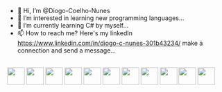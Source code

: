 - 👋 Hi, I’m @Diogo-Coelho-Nunes
- 👀 I’m interested in learning new programming languages...
- 🌱 I’m currently learning C# by myself...
- 📫 How to reach me? Here's my linkedIn https://www.linkedin.com/in/diogo-c-nunes-301b43234/ make a connection and send a message...

<div style="display: inline_block"><br>
<img height="40" width="40" src="https://cdn.jsdelivr.net/gh/devicons/devicon/icons/c/c-original.svg" />
<img height="40" width="40" src="https://cdn.jsdelivr.net/gh/devicons/devicon/icons/cplusplus/cplusplus-original.svg" />
<img height="40" width="40" src="https://cdn.jsdelivr.net/gh/devicons/devicon/icons/html5/html5-original.svg" />
<img height="40" width="40" src="https://cdn.jsdelivr.net/gh/devicons/devicon/icons/css3/css3-original.svg" />
<img height="40" width="40" src="https://cdn.jsdelivr.net/gh/devicons/devicon/icons/javascript/javascript-original.svg" />
<img height="40" width="40" src="https://cdn.jsdelivr.net/gh/devicons/devicon/icons/java/java-original-wordmark.svg" />
<img height="40" width="40" src="https://cdn.jsdelivr.net/gh/devicons/devicon/icons/react/react-original-wordmark.svg%22/%3E/>
<img height="40" width="40" src="https://cdn.jsdelivr.net/gh/devicons/devicon/icons/bootstrap/bootstrap-original-wordmark.svg" />
<img height="40" width="40" src="https://cdn.jsdelivr.net/gh/devicons/devicon/icons/nodejs/nodejs-original-wordmark.svg" />
<img height="40" width="40" src="https://cdn.jsdelivr.net/gh/devicons/devicon/icons/postgresql/postgresql-original-wordmark.svg" />
<img height="40" width="40" src="https://cdn.jsdelivr.net/gh/devicons/devicon/icons/django/django-plain-wordmark.svg" />
<img height="40" width="40"src="https://cdn.jsdelivr.net/gh/devicons/devicon/icons/arduino/arduino-original-wordmark.svg" />
</div>

<!---
Diogo-Coelho-Nunes/Diogo-Coelho-Nunes is a ✨ special ✨ repository because its `README.md` (this file) appears on your GitHub profile.
You can click the Preview link to take a look at your changes.
--->
